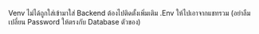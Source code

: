 Venv ไม่ได้ถูกใส่เข้ามาใส่ Backend ต้องไปติดตั้งเพิ่มเติม
.Env ให้ไปเอาจากแชทรวม (อย่าลืมเปลี่ยน Password ให้ตรงกับ Database ตัวของ)
